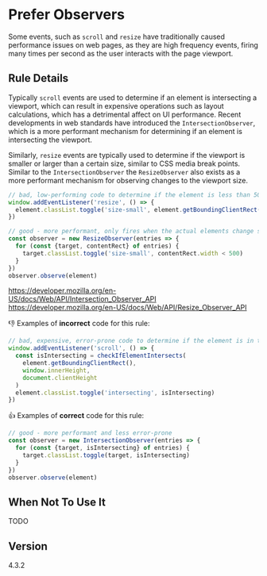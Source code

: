 # Prefer Observers

Some events, such as `scroll` and `resize` have traditionally caused performance issues on web pages, as they are high frequency events, firing many times per second as the user interacts with the page viewport.

## Rule Details

Typically `scroll` events are used to determine if an element is intersecting a viewport, which can result in expensive operations such as layout calculations, which has a detrimental affect on UI performance. Recent developments in web standards have introduced the `IntersectionObserver`, which is a more performant mechanism for determining if an element is intersecting the viewport.

Similarly, `resize` events are typically used to determine if the viewport is smaller or larger than a certain size, similar to CSS media break points. Similar to the `IntersectionObserver` the `ResizeObserver` also exists as a more performant mechanism for observing changes to the viewport size.

```js
// bad, low-performing code to determine if the element is less than 500px large
window.addEventListener('resize', () => {
  element.classList.toggle('size-small', element.getBoundingClientRect().width < 500)
})

// good - more performant, only fires when the actual elements change size
const observer = new ResizeObserver(entries => {
  for (const {target, contentRect} of entries) {
    target.classList.toggle('size-small', contentRect.width < 500)
  }
})
observer.observe(element)
```

https://developer.mozilla.org/en-US/docs/Web/API/Intersection_Observer_API
https://developer.mozilla.org/en-US/docs/Web/API/Resize_Observer_API

👎 Examples of **incorrect** code for this rule:

```js
// bad, expensive, error-prone code to determine if the element is in the viewport;
window.addEventListener('scroll', () => {
  const isIntersecting = checkIfElementIntersects(
    element.getBoundingClientRect(),
    window.innerHeight,
    document.clientHeight
  )
  element.classList.toggle('intersecting', isIntersecting)
})
```

👍 Examples of **correct** code for this rule:

```js
// good - more performant and less error-prone
const observer = new IntersectionObserver(entries => {
  for (const {target, isIntersecting} of entries) {
    target.classList.toggle(target, isIntersecting)
  }
})
observer.observe(element)
```

## When Not To Use It

TODO

## Version

4.3.2
